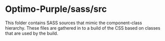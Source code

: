 # Optimo-Purple/sass/src

This folder contains SASS sources that mimic the component-class hierarchy. These files
are gathered in to a build of the CSS based on classes that are used by the build.
